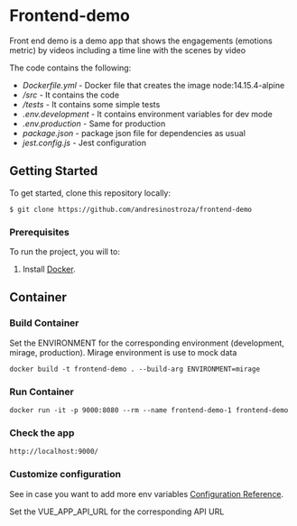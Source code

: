 # Frontend-demo

Front end demo is a demo app that shows the engagements (emotions metric) by videos including a time line with the scenes by video

The code contains the following:

* *Dockerfile.yml* - Docker file that creates the image node:14.15.4-alpine 
* */src* - It contains the code
* */tests* - It contains some simple tests
* *.env.development* - It contains environment variables for dev mode
* *.env.production* - Same for production
* *package.json* - package json file for dependencies as usual
* *jest.config.js* - Jest configuration

## Getting Started

To get started, clone this repository locally:

```
$ git clone https://github.com/andresinostroza/frontend-demo
```

### Prerequisites

To run the project, you will to:

1. Install [Docker](https://docs.docker.com/install/).

## Container
### Build Container
Set the ENVIRONMENT for the corresponding environment (development, mirage, production).
Mirage environment is use to mock data

```
docker build -t frontend-demo . --build-arg ENVIRONMENT=mirage
```
### Run Container
```
docker run -it -p 9000:8080 --rm --name frontend-demo-1 frontend-demo
```

### Check the app
```
http://localhost:9000/
```

### Customize configuration
See in case you want to add more env variables [Configuration Reference](https://cli.vuejs.org/guide/mode-and-env.html).

Set the VUE_APP_API_URL for the corresponding API URL

